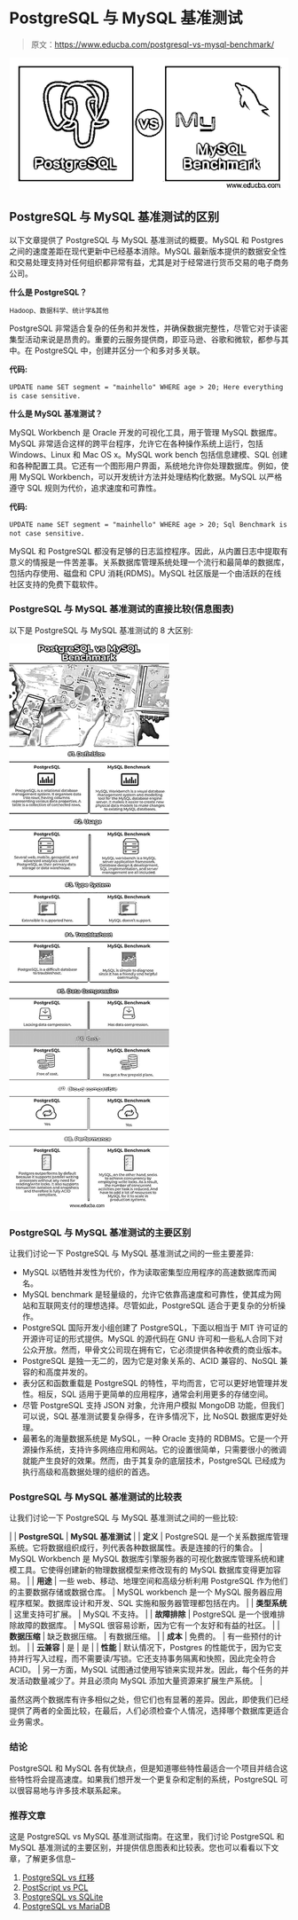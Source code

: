 # PostgreSQL 与 MySQL 基准测试

> 原文：<https://www.educba.com/postgresql-vs-mysql-benchmark/>

![PostgreSQL vs MySQL Benchmark](img/6367b8ba6965891a1bc6e1c6fbe7856d.png)



## PostgreSQL 与 MySQL 基准测试的区别

以下文章提供了 PostgreSQL 与 MySQL 基准测试的概要。MySQL 和 Postgres 之间的速度差距在现代更新中已经基本消除。MySQL 最新版本提供的数据安全性和交易处理支持对任何组织都非常有益，尤其是对于经常进行货币交易的电子商务公司。

**什么是 PostgreSQL？**

<small>Hadoop、数据科学、统计学&其他</small>

PostgreSQL 非常适合复杂的任务和并发性，并确保数据完整性，尽管它对于读密集型活动来说是昂贵的。重要的云服务提供商，即亚马逊、谷歌和微软，都参与其中。在 PostgreSQL 中，创建并区分一个和多对多关联。

**代码:**

```
UPDATE name SET segment = "mainhello" WHERE age > 20; Here everything is case sensitive.
```

**什么是 MySQL 基准测试？**

MySQL Workbench 是 Oracle 开发的可视化工具，用于管理 MySQL 数据库。MySQL 非常适合这样的跨平台程序，允许它在各种操作系统上运行，包括 Windows、Linux 和 Mac OS x。MySQL work bench 包括信息建模、SQL 创建和各种配置工具。它还有一个图形用户界面，系统地允许你处理数据库。例如，使用 MySQL Workbench，可以开发统计方法并处理结构化数据。MySQL 以严格遵守 SQL 规则为代价，追求速度和可靠性。

**代码:**

```
UPDATE name SET segment = "mainhello" WHERE age > 20; Sql Benchmark is not case sensitive.
```

MySQL 和 PostgreSQL 都没有足够的日志监控程序。因此，从内置日志中提取有意义的情报是一件苦差事。关系数据库管理系统处理一个流行和最简单的数据库，包括内存使用、磁盘和 CPU 消耗(RDMS)。MySQL 社区版是一个由活跃的在线社区支持的免费下载软件。

### PostgreSQL 与 MySQL 基准测试的直接比较(信息图表)

以下是 PostgreSQL 与 MySQL 基准测试的 8 大区别:

![PostgreSQL-vs-MySQL-Benchmark-info](img/7ae12ea0e131e0c99874c1423e3c4b12.png)



### PostgreSQL 与 MySQL 基准测试的主要区别

让我们讨论一下 PostgreSQL 与 MySQL 基准测试之间的一些主要差异:

*   MySQL 以牺牲并发性为代价，作为读取密集型应用程序的高速数据库而闻名。
*   MySQL benchmark 是轻量级的，允许它依靠高速度和可靠性，使其成为网站和互联网支付的理想选择。尽管如此，PostgreSQL 适合于更复杂的分析操作。
*   PostgreSQL 国际开发小组创建了 PostgreSQL，下面以相当于 MIT 许可证的开源许可证的形式提供。MySQL 的源代码在 GNU 许可和一些私人合同下对公众开放。然而，甲骨文公司现在拥有它，它必须提供各种收费的商业版本。
*   PostgreSQL 是独一无二的，因为它是对象关系的、ACID 兼容的、NoSQL 兼容的和高度并发的。
*   表分区和函数重载是 PostgreSQL 的特性，平均而言，它可以更好地管理并发性。相反，SQL 适用于更简单的应用程序，通常会利用更多的存储空间。
*   尽管 PostgreSQL 支持 JSON 对象，允许用户模拟 MongoDB 功能，但我们可以说，SQL 基准测试要复杂得多，在许多情况下，比 NoSQL 数据库更好处理。
*   最著名的海量数据系统是 MySQL，一种 Oracle 支持的 RDBMS。它是一个开源操作系统，支持许多网络应用和网站。它的设置很简单，只需要很小的微调就能产生良好的效果。然而，由于其复杂的底层技术，PostgreSQL 已经成为执行高级和高数据处理的组织的首选。

### PostgreSQL 与 MySQL 基准测试的比较表

让我们讨论一下 PostgreSQL 与 MySQL 基准测试之间的一些比较:

|  | **PostgreSQL** | **MySQL 基准测试** |
| **定义** | PostgreSQL 是一个关系数据库管理系统。它将数据组织成行，列代表各种数据属性。表是连接的行的集合。 | MySQL Workbench 是 MySQL 数据库引擎服务器的可视化数据库管理系统和建模工具。它使得创建新的物理数据模型来修改现有的 MySQL 数据库变得更加容易。 |
| **用途** | 一些 web、移动、地理空间和高级分析利用 PostgreSQL 作为他们的主要数据存储或数据仓库。 | MySQL workbench 是一个 MySQL 服务器应用程序框架。数据库设计和开发、SQL 实施和服务器管理都包括在内。 |
| **类型系统** | 这里支持可扩展。 | MySQL 不支持。 |
| **故障排除** | PostgreSQL 是一个很难排除故障的数据库。 | MySQL 很容易诊断，因为它有一个友好和有益的社区。 |
| **数据压缩** | 缺乏数据压缩。 | 有数据压缩。 |
| **成本** | 免费的。 | 有一些预付的计划。 |
| **云兼容** | 是 | 是 |
| **性能** | 默认情况下，Postgres 的性能优于，因为它支持并行写入过程，而不需要读/写锁。它还支持事务隔离和快照，因此完全符合 ACID。 | 另一方面，MySQL 试图通过使用写锁来实现并发。因此，每个任务的并发活动数量减少了。并且必须向 MySQL 添加大量资源来扩展生产系统。 |

虽然这两个数据库有许多相似之处，但它们也有显著的差异。因此，即使我们已经提供了两者的全面比较，在最后，人们必须检查个人情况，选择哪个数据库更适合业务需求。

### 结论

PostgreSQL 和 MySQL 各有优缺点，但是知道哪些特性最适合一个项目并结合这些特性将会提高速度。如果我们想开发一个更复杂和定制的系统，PostgreSQL 可以很容易地与许多技术联系起来。

### 推荐文章

这是 PostgreSQL vs MySQL 基准测试指南。在这里，我们讨论 PostgreSQL 和 MySQL 基准测试的主要区别，并提供信息图表和比较表。您也可以看看以下文章，了解更多信息–

1.  [PostgreSQL vs 红移](https://www.educba.com/postgresql-vs-redshift/)
2.  [PostScript vs PCL](https://www.educba.com/postscript-vs-pcl/)
3.  [PostgreSQL vs SQLite](https://www.educba.com/postgresql-vs-sqlite/)
4.  [PostgreSQL vs MariaDB](https://www.educba.com/postgresql-vs-mariadb/)





